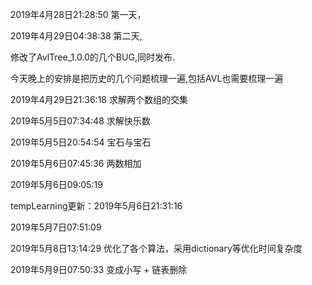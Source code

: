 2019年4月28日21:28:50
第一天，

2019年4月29日04:38:38
第二天,

修改了AvlTree_1.0.0的几个BUG,同时发布.

今天晚上的安排是把历史的几个问题梳理一遍,包括AVL也需要梳理一遍

2019年4月29日21:36:18 求解两个数组的交集

2019年5月5日07:34:48 求解快乐数

2019年5月5日20:54:54 宝石与宝石

2019年5月6日07:45:36 两数相加

2019年5月6日09:05:19 

tempLearning更新：2019年5月6日21:31:16

2019年5月7日07:51:09 

2019年5月8日13:14:29 优化了各个算法，采用dictionary等优化时间复杂度

2019年5月9日07:50:33 变成小写 + 链表删除